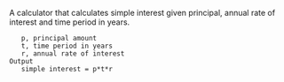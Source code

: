 A calculator that calculates simple interest given principal, annual rate of interest and time period in years.
```Input:
   p, principal amount
   t, time period in years
   r, annual rate of interest
Output
   simple interest = p*t*r
   ```
